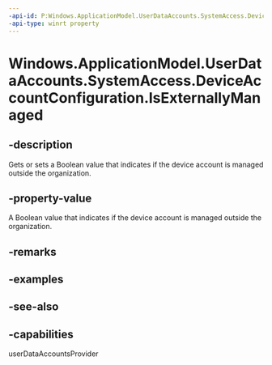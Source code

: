 ```yaml
---
-api-id: P:Windows.ApplicationModel.UserDataAccounts.SystemAccess.DeviceAccountConfiguration.IsExternallyManaged
-api-type: winrt property
---
```


<!-- Property syntax
public bool IsExternallyManaged { get;  set; }
-->

# Windows.ApplicationModel.UserDataAccounts.SystemAccess.DeviceAccountConfiguration.IsExternallyManaged

## -description
Gets or sets a Boolean value that indicates if the device account is managed outside the organization.

## -property-value
A Boolean value that indicates if the device account is managed outside the organization.

## -remarks

## -examples

## -see-also


## -capabilities
userDataAccountsProvider
